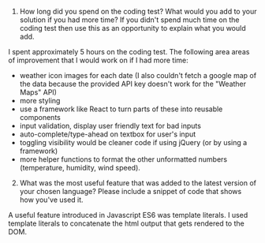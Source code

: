 1. How long did you spend on the coding test? What would you add to your solution if you had more time? If you didn't spend much time on the coding test then use this as an opportunity to explain what you would add.

I spent approximately 5 hours on the coding test. The following area areas of improvement that I would work on if I had more time:

* weather icon images for each date (I also couldn't fetch a google map of the data because the provided API key doesn't work for the "Weather Maps" API)
* more styling
* use a framework like React to turn parts of these into reusable components
* input validation, display user friendly text for bad inputs
* auto-complete/type-ahead on textbox for user's input
* toggling visibility would be cleaner code if using jQuery (or by using a framework)
* more helper functions to format the other unformatted numbers (temperature, humidity, wind speed).

2. What was the most useful feature that was added to the latest version of your chosen language? Please include a snippet of code that shows how you've used it.

A useful feature introduced in Javascript ES6 was template literals. I used template literals to concatenate the html output that gets rendered to the DOM. 